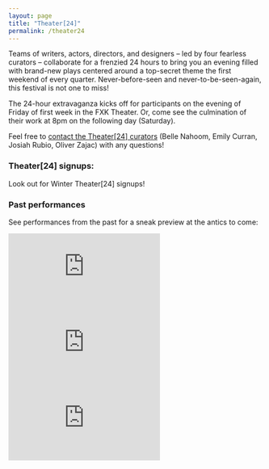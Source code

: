 ```yaml
---
layout: page
title: "Theater[24]"
permalink: /theater24
---
```


Teams of writers, actors, directors, and designers – led by four fearless curators – collaborate for a frenzied 24 hours to bring you an evening filled with brand-new plays centered around a top-secret theme the first weekend of every quarter. Never-before-seen and never-to-be-seen-again, this festival is not one to miss!

The 24-hour extravaganza kicks off for participants on the evening of Friday of first week in the FXK Theater. Or, come see the culmination of their work at 8pm on the following day (Saturday).

Feel free to [contact the Theater[24] curators](mailto:ozajac@uchicago.edu,bellegn@uchicago.edu,rubioj@uchicago.edu,emcurran@uchicago.edu) (Belle Nahoom, Emily Curran, Josiah Rubio, Oliver Zajac) with any questions!

### Theater[24] signups:

Look out for Winter Theater[24] signups!

### Past performances

See performances from the past for a sneak preview at the antics to come:

<div class="video-player-wrapper">
  <iframe src="https://player.vimeo.com/video/927192864"
  class="video-player" frameborder="0" allow="autoplay; fullscreen; picture-in-picture" allowfullscreen></iframe>
</div>

<div class="video-player-wrapper">
  <iframe src="https://player.vimeo.com/video/787765633" class="video-player" frameborder="0" allow="autoplay; fullscreen; picture-in-picture" allowfullscreen></iframe>
</div>

<div class="video-player-wrapper">
  <iframe src="https://player.vimeo.com/video/900581655" class="video-player" frameborder="0" allow="autoplay; fullscreen; picture-in-picture" allowfullscreen></iframe>
</div>